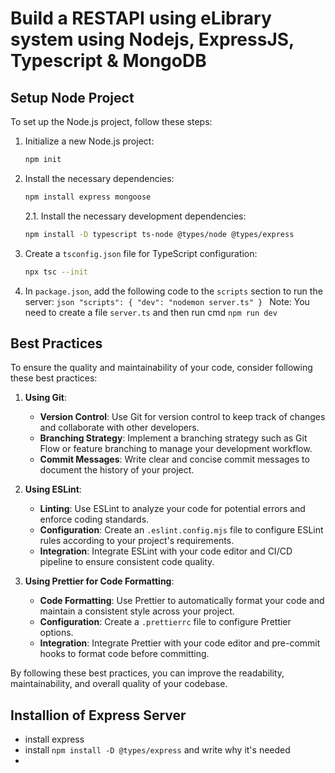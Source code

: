 # Build a RESTAPI using eLibrary system using Nodejs, ExpressJS, Typescript & MongoDB

## Setup Node Project

To set up the Node.js project, follow these steps:

1. Initialize a new Node.js project:

   ```bash
   npm init
   ```

2. Install the necessary dependencies:

   ```bash
   npm install express mongoose
   ```

   2.1. Install the necessary development dependencies:

   ```bash
   npm install -D typescript ts-node @types/node @types/express
   ```

3. Create a `tsconfig.json` file for TypeScript configuration:
   ```bash
   npx tsc --init
   ```
4. In `package.json`, add the following code to the `scripts` section to run the server:
   `json
     "scripts": {
       "dev": "nodemon server.ts"
    }
    `
   Note: You need to create a file `server.ts` and then run cmd `npm run dev`

## Best Practices

To ensure the quality and maintainability of your code, consider following these best practices:

1. **Using Git**:

   - **Version Control**: Use Git for version control to keep track of changes and collaborate with other developers.
   - **Branching Strategy**: Implement a branching strategy such as Git Flow or feature branching to manage your development workflow.
   - **Commit Messages**: Write clear and concise commit messages to document the history of your project.

2. **Using ESLint**:

   - **Linting**: Use ESLint to analyze your code for potential errors and enforce coding standards.
   - **Configuration**: Create an `.eslint.config.mjs` file to configure ESLint rules according to your project's requirements.
   - **Integration**: Integrate ESLint with your code editor and CI/CD pipeline to ensure consistent code quality.

3. **Using Prettier for Code Formatting**:
   - **Code Formatting**: Use Prettier to automatically format your code and maintain a consistent style across your project.
   - **Configuration**: Create a `.prettierrc` file to configure Prettier options.
   - **Integration**: Integrate Prettier with your code editor and pre-commit hooks to format code before committing.

By following these best practices, you can improve the readability, maintainability, and overall quality of your codebase.

## Installion of Express Server

- install express
- install `npm install -D @types/express` and write why it's needed
-